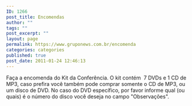 ```yaml
---
ID: 1266
post_title: Encomendas
author: ""
tags: ""
post_excerpt: ""
layout: page
permalink: https://www.gruponews.com.br/encomenda
categories: categories
published: true
post_date: 2011-01-24 12:46:13
---
```

Faça a encomenda do Kit da Conferência. O kit contém  7 DVDs e 1 CD de MP3, caso prefira você também pode comprar somente o CD de MP3, ou um disco de DVD. No caso do DVD específico, por favor informe qual (ou quais) é o número do disco você deseja no campo "Observações".
<div id="_mcePaste"><!--cforms name="Encomenda - DVD 2009"--></div>